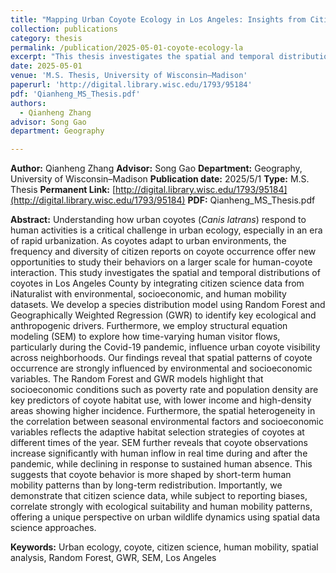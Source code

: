 ```yaml
---
title: "Mapping Urban Coyote Ecology in Los Angeles: Insights from Citizen Science and Human Mobility Data"
collection: publications
category: thesis
permalink: /publication/2025-05-01-coyote-ecology-la
excerpt: "This thesis investigates the spatial and temporal distributions of urban coyotes in Los Angeles County by integrating citizen science data from iNaturalist with environmental, socioeconomic, and human mobility datasets. Using Random Forest, Geographically Weighted Regression, and structural equation modeling, the study reveals how ecological and anthropogenic factors, including real-time human mobility during the Covid-19 pandemic, shape coyote occurrence and visibility across neighborhoods. <br/> <img src='/images/paper7.png' style='width:500px; height:450px;'>"
date: 2025-05-01
venue: 'M.S. Thesis, University of Wisconsin–Madison'
paperurl: 'http://digital.library.wisc.edu/1793/95184'
pdf: 'Qianheng_MS_Thesis.pdf'
authors:
  - Qianheng Zhang
advisor: Song Gao
department: Geography

---
```


**Author:** Qianheng Zhang
**Advisor:** Song Gao
**Department:** Geography, University of Wisconsin–Madison
**Publication date:** 2025/5/1
**Type:** M.S. Thesis
**Permanent Link:** [http://digital.library.wisc.edu/1793/95184](http://digital.library.wisc.edu/1793/95184)
**PDF:** Qianheng_MS_Thesis.pdf

**Abstract:**
Understanding how urban coyotes (*Canis latrans*) respond to human activities is a critical challenge in urban ecology, especially in an era of rapid urbanization. As coyotes adapt to urban environments, the frequency and diversity of citizen reports on coyote occurrence offer new opportunities to study their behaviors on a larger scale for human-coyote interaction. This study investigates the spatial and temporal distributions of coyotes in Los Angeles County by integrating citizen science data from iNaturalist with environmental, socioeconomic, and human mobility datasets. We develop a species distribution model using Random Forest and Geographically Weighted Regression (GWR) to identify key ecological and anthropogenic drivers. Furthermore, we employ structural equation modeling (SEM) to explore how time-varying human visitor flows, particularly during the Covid-19 pandemic, influence urban coyote visibility across neighborhoods. Our findings reveal that spatial patterns of coyote occurrence are strongly influenced by environmental and socioeconomic variables. The Random Forest and GWR models highlight that socioeconomic conditions such as poverty rate and population density are key predictors of coyote habitat use, with lower income and high-density areas showing higher incidence. Furthermore, the spatial heterogeneity in the correlation between seasonal environmental factors and socioeconomic variables reflects the adaptive habitat selection strategies of coyotes at different times of the year. SEM further reveals that coyote observations increase significantly with human inflow in real time during and after the pandemic, while declining in response to sustained human absence. This suggests that coyote behavior is more shaped by short-term human mobility patterns than by long-term redistribution. Importantly, we demonstrate that citizen science data, while subject to reporting biases, correlate strongly with ecological suitability and human mobility patterns, offering a unique perspective on urban wildlife dynamics using spatial data science approaches.

**Keywords:** Urban ecology, coyote, citizen science, human mobility, spatial analysis, Random Forest, GWR, SEM, Los Angeles
